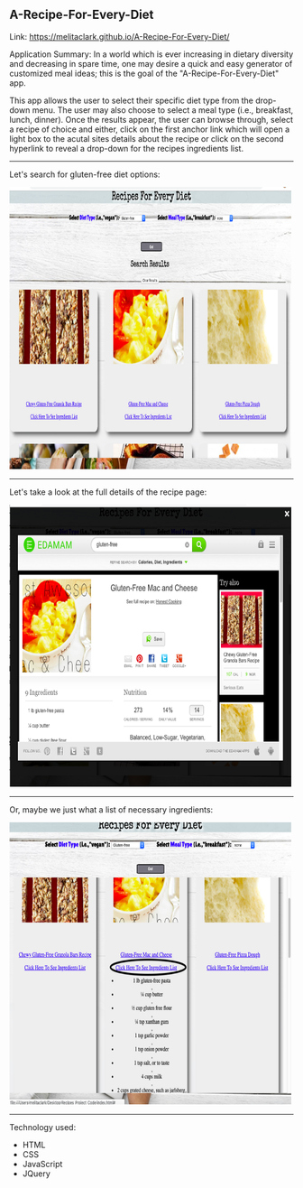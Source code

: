A-Recipe-For-Every-Diet
---------------------------

Link: https://melitaclark.github.io/A-Recipe-For-Every-Diet/

Application Summary: 
In a world which is ever increasing in dietary diversity and decreasing in spare time, one may desire a quick and easy generator of customized meal ideas; this is the goal of the "A-Recipe-For-Every-Diet" app. 

This app allows the user to select their specific diet type from the drop-down menu. The user may also choose to select a 
meal type (i.e., breakfast, lunch, dinner). Once the results appear, the user can browse through, select a recipe of choice
and either, click on the first anchor link which will open a light box to the acutal sites details about the recipe or click on the second hyperlink to reveal a drop-down for the recipes ingredients list. 

-----------------------------
Let's search for gluten-free diet options: 

<img src="appImage.png" height= "500" width="500">

--------------------------------
Let's take a look at the full details of the recipe page: 

<img src="snapShot1.png" height= "500" width="500">
                                          

---------------------------------
Or, maybe we just what a list of necessary ingredients: 

<img src="snapShot2.png" height= "500" width="500">
                                          

-----------------------------------

Technology used: 
- HTML
- CSS
- JavaScript
- JQuery
